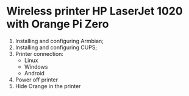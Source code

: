 # Wireless printer HP LaserJet 1020 with Orange Pi Zero

1.	Installing and configuring Armbian;
2.	Installing and configuring CUPS;
3.	Printer connection:
    + Linux
    + Windows
    + Android
4.	Power off printer
5.	Hide Orange in the printer
